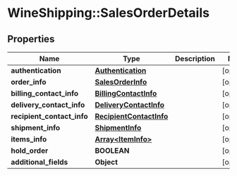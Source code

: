 # WineShipping::SalesOrderDetails

## Properties
Name | Type | Description | Notes
------------ | ------------- | ------------- | -------------
**authentication** | [**Authentication**](Authentication.md) |  | [optional] 
**order_info** | [**SalesOrderInfo**](SalesOrderInfo.md) |  | [optional] 
**billing_contact_info** | [**BillingContactInfo**](BillingContactInfo.md) |  | [optional] 
**delivery_contact_info** | [**DeliveryContactInfo**](DeliveryContactInfo.md) |  | [optional] 
**recipient_contact_info** | [**RecipientContactInfo**](RecipientContactInfo.md) |  | [optional] 
**shipment_info** | [**ShipmentInfo**](ShipmentInfo.md) |  | [optional] 
**items_info** | [**Array&lt;ItemInfo&gt;**](ItemInfo.md) |  | [optional] 
**hold_order** | **BOOLEAN** |  | [optional] 
**additional_fields** | **Object** |  | [optional] 


